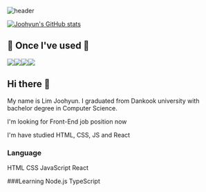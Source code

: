 ![header](https://capsule-render.vercel.app/api?type=waving&color=auto&height=300&section=header&text=Welcome%20to%20Joohyun's%20Github!&fontSize=30)

[![Joohyun's GitHub stats](https://github-readme-stats.vercel.app/api?username=limjoohyun2030&include_all_commits=true&theme=nord&hide_border=true&count_private=true)](https://github.com/limjoohyun2030/github-readme-stats)


## 🔨 Once I've used 🔨
<div style="display:flex; flex-direction:row;"> 
    <img src="https://img.shields.io/badge/html5-E34F26?style=flat-square&logo=html5&logoColor=white"> 
    <img src="https://img.shields.io/badge/css-1572B6?style=flat-square&logo=css3&logoColor=white"> 
    <img src="https://img.shields.io/badge/javascript-F7DF1E?style=flat-square&logo=javascript&logoColor=black"> 
    <br>
    <img src="https://img.shields.io/badge/Amazon AWS-232F3E?style=for-the-badge&logo=amazon aws&logoColor=white"> 
</div>


## Hi there 👋

My name is Lim Joohyun. I graduated from Dankook university with bachelor degree in Computer Science.

I'm looking for Front-End job position now

I'm have studied HTML, CSS, JS and React


### Language
HTML
CSS
JavaScript
React

###Learning
Node.js TypeScript


<!--
**Sweetpotatopizza/Sweetpotatopizza** is a ✨ _special_ ✨ repository because its `README.md` (this file) appears on your GitHub profile.

Here are some ideas to get you started:

- 🔭 I’m currently working on ...
- 🌱 I’m currently learning ...
- 👯 I’m looking to collaborate on ...
- 🤔 I’m looking for help with ...
- 💬 Ask me about ...
- 📫 How to reach me: ...
- 😄 Pronouns: ...
- ⚡ Fun fact: ...
-->
